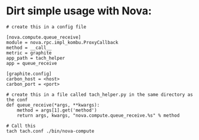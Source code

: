 # Dirt simple usage with Nova:
    # create this in a config file

    [nova.compute.queue_receive]
    module = nova.rpc.impl_kombu.ProxyCallback
    method = __call__
    metric = graphite
    app_path = tach_helper
    app = queue_receive

    [graphite.config]
    carbon_host = <host>
    carbon_port = <port>

    # create this in a file called tach_helper.py in the same directory as the conf
    def queue_receive(*args, **kwargs):
        method = args[1].get('method')
        return args, kwargs, "nova.compute.queue_receive.%s" % method

    # Call this
    tach tach.conf ./bin/nova-compute
